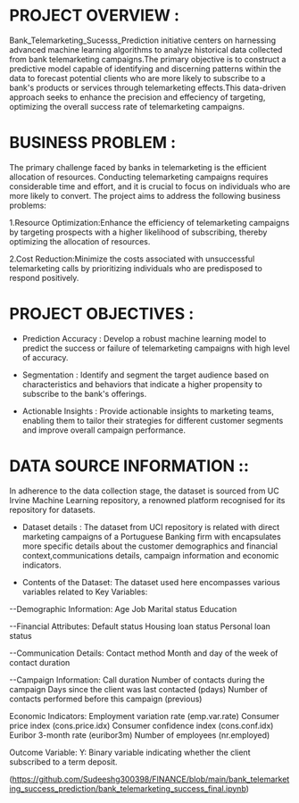 # PROJECT OVERVIEW :
  Bank_Telemarketing_Sucesss_Prediction initiative centers on harnessing advanced machine learning algorithms to analyze historical data collected from bank telemarketing campaigns.The primary objective is to construct a predictive model capable of identifying and discerning patterns within the data to forecast potential clients who are more likely to subscribe to a bank's products or services through telemarketing effects.This data-driven approach seeks to enhance the precision and effeciency of targeting, optimizing the overall success rate of telemarketing campaigns.

# BUSINESS PROBLEM : 
   The primary challenge faced by banks in telemarketing is the efficient allocation of resources. Conducting telemarketing campaigns requires considerable time and effort, and it is crucial to focus on individuals who are more likely to convert. The project aims to address the following business problems:

1.Resource Optimization:Enhance the efficiency of telemarketing campaigns by targeting prospects with a higher likelihood of subscribing, thereby optimizing the allocation of resources.

2.Cost Reduction:Minimize the costs associated with unsuccessful telemarketing calls by prioritizing individuals who are predisposed to respond positively.

# PROJECT OBJECTIVES : 
* Prediction Accuracy : Develop a robust machine learning model to predict the success or failure of telemarketing campaigns with high level of accuracy.

* Segmentation : Identify and segment the target audience based on characteristics and behaviors that indicate a higher propensity to subscribe to the bank's offerings.

* Actionable Insights : Provide actionable insights to marketing teams, enabling them to tailor their strategies for different customer segments and improve overall campaign performance.

# DATA SOURCE INFORMATION :: 
   In adherence to the data collection stage, the dataset is sourced from UC Irvine Machine Learning repository, a renowned platform recognised for its repository for datasets.

* Dataset details : 
    The dataset from UCI repository is related with direct marketing campaigns of a Portuguese Banking firm with encapsulates more specific details about the customer demographics and financial context,communications details, campaign information and economic indicators.

* Contents of the Dataset: 
    The dataset used here encompasses various variables related to
  Key Variables:

--Demographic Information:
Age
Job
Marital status
Education

--Financial Attributes:
Default status
Housing loan status
Personal loan status

--Communication Details:
Contact method
Month and day of the week of contact duration

--Campaign Information:
Call duration
Number of contacts during the campaign
Days since the client was last contacted (pdays)
Number of contacts performed before this campaign (previous)

Economic Indicators:
Employment variation rate (emp.var.rate)
Consumer price index (cons.price.idx)
Consumer confidence index (cons.conf.idx)
Euribor 3-month rate (euribor3m)
Number of employees (nr.employed)

Outcome Variable:
Y: Binary variable indicating whether the client subscribed to a term deposit.


(https://github.com/Sudeeshg300398/FINANCE/blob/main/bank_telemarketing_success_prediction/bank_telemarketing_success_final.ipynb)
